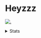 # Heyzzz  

[![.](https://skillicons.dev/icons?i=js,ts,nextjs,nestjs,mongodb)](https://skillicons.dev)  

<details>
<summary>Stats</summary
<!--START_SECTION:waka-->

```txt
TypeScript   13 hrs 35 mins  ████████████████████▓░░░░   82.36 %
HTML         55 mins         █▒░░░░░░░░░░░░░░░░░░░░░░░   05.65 %
JSON         47 mins         █▒░░░░░░░░░░░░░░░░░░░░░░░   04.75 %
CSS          41 mins         █░░░░░░░░░░░░░░░░░░░░░░░░   04.23 %
TSConfig     20 mins         ▓░░░░░░░░░░░░░░░░░░░░░░░░   02.07 %
```

<!--END_SECTION:waka-->
</details>
